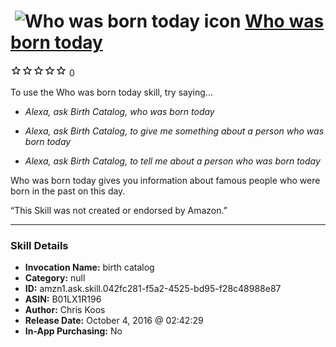 # &nbsp;<img src="skill_icon" alt="Who was born today icon" width="36"> [Who was born today](http://alexa.amazon.com/#skills/amzn1.ask.skill.042fc281-f5a2-4525-bd95-f28c48988e87)
![0 stars](../../images/ic_star_border_black_18dp_1x.png)![0 stars](../../images/ic_star_border_black_18dp_1x.png)![0 stars](../../images/ic_star_border_black_18dp_1x.png)![0 stars](../../images/ic_star_border_black_18dp_1x.png)![0 stars](../../images/ic_star_border_black_18dp_1x.png) 0

To use the Who was born today skill, try saying...

* *Alexa, ask Birth Catalog, who was born today*

* *Alexa, ask Birth Catalog, to give me something about a person who was born today*

* *Alexa, ask Birth Catalog, to tell me about a person who was born today*

Who was born today gives you information about famous people who were born in the past on this day. 

“This Skill was not created or endorsed by Amazon.”

***

### Skill Details

* **Invocation Name:** birth catalog
* **Category:** null
* **ID:** amzn1.ask.skill.042fc281-f5a2-4525-bd95-f28c48988e87
* **ASIN:** B01LX1R196
* **Author:** Chris Koos
* **Release Date:** October 4, 2016 @ 02:42:29
* **In-App Purchasing:** No
